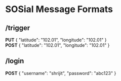 # **SOSial Message Formats**

## /trigger
**PUT**
{
	"latitude": "102.01",
	"longitude": "102.01"
}  
**POST**
{
	"latitude": "102.01",
	"longitude": "102.01"
} 



## /login
**POST**
{
	"username": "shrijit",
	"password": "abc123"
}
